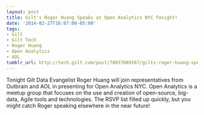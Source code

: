 ```yaml
---
layout: post
title: Gilt's Roger Huang Speaks at Open Analytics NYC Tonight!
date: '2014-02-27T16:07:00-05:00'
tags:
- Gilt
- Gilt Tech
- Roger Huang
- Open Analytics
- AOL
tumblr_url: http://tech.gilt.com/post/78037089167/gilts-roger-huang-speaks-at-open-analytics-nyc
---
```

Tonight Gilt Data Evangelist Roger Huang will join representatives from Outbrain and AOL in presenting for Open Analytics NYC. Open Analytics is a meetup group that focuses on the use and creation of open-source, big-data, Agile tools and technologies. The RSVP list filled up quickly, but you might catch Roger speaking elsewhere in the near future!
